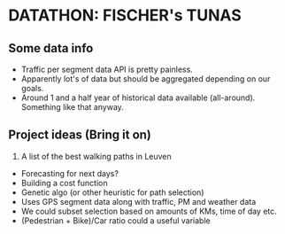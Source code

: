 # DATATHON: FISCHER's TUNAS

## Some data info

* Traffic per segment data API is pretty painless. 
* Apparently lot's of data but should be aggregated depending on our goals. 
* Around 1 and a half year of historical data available (all-around). Something like that anyway. 

## Project ideas (Bring it on)

1. A list of the best walking paths in Leuven
  * Forecasting for next days? 
  * Building a cost function
  * Genetic algo (or other heuristic for path selection)
  * Uses GPS segment data along with traffic, PM and weather data
  * We could subset selection based on amounts of KMs, time of day etc. 
  * (Pedestrian + Bike)/Car ratio could a useful variable